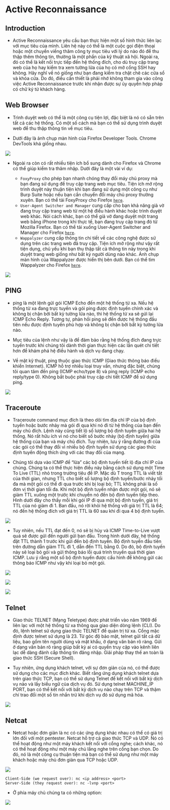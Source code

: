 # **Active Reconnaissance**

## **Introduction**

- Active Reconnaissance yêu cầu bạn thực hiện một số hình thức liên lạc với mục tiêu của mình. Liên hệ này có thể là một cuộc gọi điện thoại hoặc một chuyến viếng thăm công ty mục tiêu với lý do nào đó để thu thập thêm thông tin, thường là một phần của kỹ thuật xã hội. Ngoài ra, đó có thể là kết nối trực tiếp đến hệ thống đích, cho dù truy cập trang web của họ hay kiểm tra xem tường lửa của họ có mở cổng SSH hay không. Hãy nghĩ về nó giống như bạn đang kiểm tra chặt chẽ các cửa sổ và khóa cửa. Do đó, điều cần thiết là phải nhớ không tham gia vào công việc Active Reconnaissance trước khi nhận được sự ủy quyền hợp pháp có chữ ký từ khách hàng.

## **Web Browser**

- Trình duyệt web có thể là một công cụ tiện lợi, đặc biệt là nó có sẵn trên tất cả các hệ thống. Có một số cách mà bạn có thể sử dụng trình duyệt web để thu thập thông tin về mục tiêu.

- Dưới đây là ảnh chụp màn hình của Firefox Developer Tools. Chrome DevTools khá giống nhau.

![](./img_Arecon/Screenshot%202023-07-14%20104519.png)

- Ngoài ra còn có rất nhiều tiện ích bổ sung dành cho Firefox và Chrome có thể giúp kiểm tra thâm nhập. Dưới đây là một vài ví dụ:

  - `FoxyProxy` cho phép bạn nhanh chóng thay đổi máy chủ proxy mà bạn đang sử dụng để truy cập trang web mục tiêu. Tiện ích mở rộng trình duyệt này thuận tiện khi bạn đang sử dụng một công cụ như Burp Suite hoặc nếu bạn cần chuyển đổi máy chủ proxy thường xuyên. Bạn có thể tải FoxyProxy cho Firefox [`here`](https://addons.mozilla.org/en-US/firefox/addon/foxyproxy-standard).
  - `User-Agent Switcher and Manager` cung cấp cho bạn khả năng giả vờ đang truy cập trang web từ một hệ điều hành khác hoặc trình duyệt web khác. Nói cách khác, bạn có thể giả vờ đang duyệt một trang web bằng iPhone trong khi thực tế, bạn đang truy cập trang đó từ Mozilla Firefox. Bạn có thể tải xuống User-Agent Switcher and Manager cho Firefox [`here`](https://addons.mozilla.org/en-US/firefox/addon/user-agent-string-switcher).
  - `Wappalyzer` cung cấp thông tin chi tiết về các công nghệ được sử dụng trên các trang web đã truy cập. Tiện ích mở rộng như vậy rất tiện dụng, chủ yếu khi bạn thu thập tất cả thông tin này trong khi duyệt trang web giống như bất kỳ người dùng nào khác. Ảnh chụp màn hình của Wappalyzer được hiển thị bên dưới. Bạn có thể tìm Wappalyzer cho Firefox [`here`](https://addons.mozilla.org/en-US/firefox/addon/wappalyzer).

![](./img_Arecon/Screenshot%202023-07-14%20105300.png)

## **PING**

- ping là một lệnh gửi gói ICMP Echo đến một hệ thống từ xa. Nếu hệ thống từ xa đang trực tuyến và gói ping được định tuyến chính xác và không bị chặn bởi bất kỳ tường lửa nào, thì hệ thống từ xa sẽ gửi lại ICMP Echo Reply. Tương tự, phản hồi ping sẽ đến được hệ thống đầu tiên nếu được định tuyến phù hợp và không bị chặn bởi bất kỳ tường lửa nào.

- Mục tiêu của lệnh như vậy là để đảm bảo rằng hệ thống đích đang trực tuyến trước khi chúng tôi dành thời gian thực hiện các lần quét chi tiết hơn để khám phá hệ điều hành và dịch vụ đang chạy.

- Về mặt kỹ thuật, ping thuộc giao thức ICMP (Giao thức thông báo điều khiển Internet). ICMP hỗ trợ nhiều loại truy vấn, nhưng đặc biệt, chúng tôi quan tâm đến ping (ICMP echo/type 8) và ping reply (ICMP echo reply/type 0). Không bắt buộc phải truy cập chi tiết ICMP để sử dụng ping.

![](./img_Arecon/Screenshot%202023-07-14%20105708.png)

## **Traceroute**

- Traceroute command mục đích là theo dõi tìm địa chỉ IP của bộ định tuyến hoặc bước nhảy mà gói đi qua khi nó đi từ hệ thống của bạn đến máy chủ đích. Lệnh này cũng tiết lộ số lượng bộ định tuyến giữa hai hệ thống. Nó rất hữu ích vì nó cho biết số bước nhảy (bộ định tuyến) giữa hệ thống của bạn và máy chủ đích. Tuy nhiên, lưu ý rằng đường đi của các gói có thể thay đổi vì nhiều bộ định tuyến sử dụng các giao thức định tuyến động thích ứng với các thay đổi của mạng.

- Chúng tôi dựa vào ICMP để “lừa” các bộ định tuyến tiết lộ địa chỉ IP của chúng. Chúng ta có thể thực hiện điều này bằng cách sử dụng một Time To Live (TTL) nhỏ trong trường tiêu đề IP. Mặc dù T trong TTL là viết tắt của thời gian, nhưng TTL cho biết số lượng bộ định tuyến/bước nhảy tối đa mà một gói có thể đi qua trước khi bị loại bỏ; TTL không phải là số đơn vị thời gian tối đa. Khi một bộ định tuyến nhận được một gói, nó sẽ giảm TTL xuống một trước khi chuyển nó đến bộ định tuyến tiếp theo. Hình dưới đây cho thấy mỗi khi gói IP đi qua một bộ định tuyến, giá trị TTL của nó giảm đi 1. Ban đầu, nó rời khỏi hệ thống với giá trị TTL là 64; nó đến hệ thống đích với giá trị TTL là 60 sau khi đi qua 4 bộ định tuyến.

![](./img_Arecon/Screenshot%202023-07-14%20111059.png)

- Tuy nhiên, nếu TTL đạt đến 0, nó sẽ bị hủy và ICMP Time-to-Live vượt quá sẽ được gửi đến người gửi ban đầu. Trong hình dưới đây, hệ thống đặt TTL thành 1 trước khi gửi đến bộ định tuyến. Bộ định tuyến đầu tiên trên đường dẫn giảm TTL đi 1, dẫn đến TTL bằng 0. Do đó, bộ định tuyến này sẽ loại bỏ gói và gửi thông báo lỗi quá trình truyền quá thời gian ICMP. Lưu ý rằng một số bộ định tuyến được cấu hình để không gửi các thông báo ICMP như vậy khi loại bỏ một gói.

![](./img_Arecon/Screenshot%202023-07-14%20111310.png)

![](./img_Arecon/Screenshot%202023-07-14%20111336.png)

![](./img_Arecon/Screenshot%202023-07-14%20111920.png)

## **Telnet**

- Giao thức TELNET (Mạng Teletype) được phát triển vào năm 1969 để liên lạc với một hệ thống từ xa thông qua giao diện dòng lệnh (CLI). Do đó, lệnh telnet sử dụng giao thức TELNET để quản trị từ xa. Cổng mặc định được telnet sử dụng là 23. Từ góc độ bảo mật, telnet gửi tất cả dữ liệu, bao gồm tên người dùng và mật khẩu, ở dạng văn bản rõ ràng. Gửi ở dạng văn bản rõ ràng giúp bất kỳ ai có quyền truy cập vào kênh liên lạc dễ dàng đánh cắp thông tin đăng nhập. Giải pháp thay thế an toàn là giao thức SSH (Secure Shell).

- Tuy nhiên, ứng dụng khách telnet, với sự đơn giản của nó, có thể được sử dụng cho các mục đích khác. Biết rằng ứng dụng khách telnet dựa trên giao thức TCP, bạn có thể sử dụng Telnet để kết nối với bất kỳ dịch vụ nào và lấy biểu ngữ của dịch vụ đó. Sử dụng telnet MACHINE_IP PORT, bạn có thể kết nối với bất kỳ dịch vụ nào chạy trên TCP và thậm chí trao đổi một số tin nhắn trừ khi dịch vụ đó sử dụng mã hóa.

![](./img_Arecon/Screenshot%202023-07-14%20112409.png)

## **Netcat**

- Netcat hoặc đơn giản là nc có các ứng dụng khác nhau có thể có giá trị lớn đối với một pentester. Netcat hỗ trợ cả giao thức TCP và UDP. Nó có thể hoạt động như một máy khách kết nối với cổng nghe; cách khác, nó có thể hoạt động như một máy chủ lắng nghe trên cổng bạn chọn. Do đó, nó là một công cụ thuận tiện mà bạn có thể sử dụng như một máy khách hoặc máy chủ đơn giản qua TCP hoặc UDP.

![](./img_Arecon/Screenshot%202023-07-14%20112936.png)

```
Client-Side (we request over): nc <ip address> <port>
Server-Side (they request over): nc -lvnp <port>
```

- Ở phía máy chủ chúng ta có những option:

![](./img_Arecon/Screenshot%202023-07-14%20113000.png)
